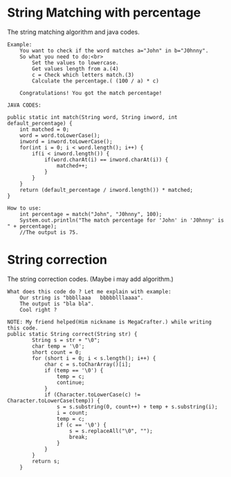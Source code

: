 # String Matching with percentage
The string matching algorithm and java codes.

	Example:
		You want to check if the word matches a="John" in b="J0hnny".
		So what you need to do:<br>
			Set the values to lowercase.
			Get values length from a.(4)
			c = Check which letters match.(3)
			Calculate the percentage.( (100 / a) * c)
			
		Congratulations! You got the match percentage!

```
JAVA CODES:

public static int match(String word, String inword, int default_percentage) {
	int matched = 0;
	word = word.toLowerCase();
	inword = inword.toLowerCase();
	for(int i = 0; i < word.length(); i++) {
		if(i < inword.length()) {
			if(word.charAt(i) == inword.charAt(i)) {
				matched++;
			}
		}
	}
	return (default_percentage / inword.length()) * matched;
}

How to use:
	int percentage = match("John", "J0hnny", 100);
	System.out.println("The match percentage for 'John' in 'J0hnny' is " + percentage);
	//The output is 75.
```

# String correction
The string correction codes. (Maybe i may add algorithm.)

	What does this code do ? Let me explain with example:
		Our string is "bbbllaaa   bbbbblllaaaa".
		The output is "bla bla".
		Cool right ?
		
```
NOTE: My friend helped(Him nickname is MegaCrafter.) while writing this code.
public static String correct(String str) {
        String s = str + "\0";
        char temp = '\0';
        short count = 0;
        for (short i = 0; i < s.length(); i++) {
            char c = s.toCharArray()[i];
            if (temp == '\0') {
                temp = c;
                continue;
            }
            if (Character.toLowerCase(c) != Character.toLowerCase(temp)) {
                s = s.substring(0, count++) + temp + s.substring(i);
                i = count;
                temp = c;
                if (c == '\0') {
                    s = s.replaceAll("\0", "");
                    break;
                }
            }
        }
        return s;
    }
```
